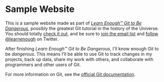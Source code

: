 # Sample Website

This is a sample website made as part of
[*Learn Enough™ Git to Be Dangerous*](http://learnenough.com/git-tutorial),
possibly the greatest Git tutorial in the history of the Universe.
You should totally [check it out](http://learnenough.com/git-tutorial),
and be sure to [join the email list](http://learnenough.com/#email_list) and
[follow @learnenough](http://twitter.com/learnenough) on Twitter.

After finishing *Learn Enough™ Git to Be Dangerous*, I'll know enough Git to be
*dangerous*. This means I'll be able to use Git to track changes in my projects,
back up data, share my work with others, and collaborate with programmers and
other users of Git.

For more information on Git, see the
[official Git documentation](https://git-scm.com/).
